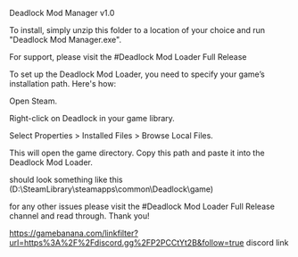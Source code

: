 Deadlock Mod Manager v1.0

To install, simply unzip this folder to a location of your choice and run "Deadlock Mod Manager.exe".

For support, please visit the #Deadlock Mod Loader Full Release

To set up the Deadlock Mod Loader, you need to specify your game’s installation path. Here's how:

Open Steam.

Right-click on Deadlock in your game library.

Select Properties > Installed Files > Browse Local Files.

This will open the game directory. Copy this path and paste it into the Deadlock Mod Loader.

should look something like this
(D:\SteamLibrary\steamapps\common\Deadlock\game)

for any other issues please visit the #Deadlock Mod Loader Full Release channel and read through. Thank you!

https://gamebanana.com/linkfilter?url=https%3A%2F%2Fdiscord.gg%2FP2PCCtYt2B&follow=true discord link
